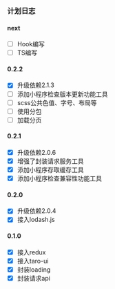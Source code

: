 ### 计划日志

#### next
- [ ] Hook编写
- [ ] TS编写

#### 0.2.2
- [x] 升级依赖2.1.3
- [ ] 添加小程序检查版本更新功能工具
- [ ] scss公共色值、字号、布局等
- [ ] 使用分包
- [ ] 加载分页

#### 0.2.1
- [x] 升级依赖2.0.6
- [x] 增强了封装请求服务工具
- [x] 添加小程序存取缓存工具
- [x] 添加小程序检查兼容性功能工具

#### 0.2.0
- [x] 升级依赖2.0.4
- [x] 接入lodash.js

#### 0.1.0
- [x] 接入redux
- [x] 接入taro-ui
- [x] 封装loading
- [x] 封装请求api
